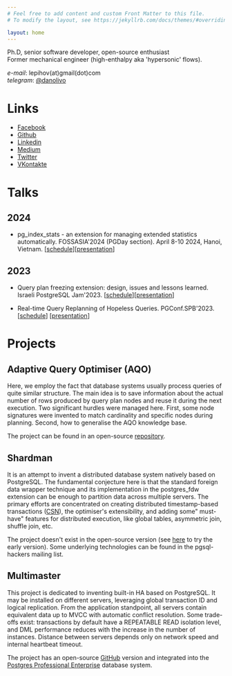 ```yaml
---
# Feel free to add content and custom Front Matter to this file.
# To modify the layout, see https://jekyllrb.com/docs/themes/#overriding-theme-defaults

layout: home
---
```

Ph.D, senior software developer, open-source enthusiast  
Former mechanical engineer (high-enthalpy aka 'hypersonic' flows).

*e-mail*: lepihov(at)gmail(dot)com  
*telegram*: [@danolivo](t.me/danolivo)  

# Links
- [Facebook](https://www.facebook.com/avlepikhov/)
- [Github](https://github.com/danolivo)
- [Linkedin](https://www.linkedin.com/in/avlepikhov/)
- [Medium](https://medium.com/@andreylepikhov)
- [Twitter](https://twitter.com/avlepikhov)
- [VKontakte](https://vk.com/id5294240)

# Talks

## 2024
- pg_index_stats - an extension for managing extended statistics automatically. FOSSASIA'2024 (PGDay section). April 8-10 2024, Hanoi, Vietnam.
[[schedule](https://eventyay.com/e/55d2a466/session/9083)][[presentation](https://github.com/danolivo/conf/blob/main/2024-FossAsia/pg_index_stats.pdf)]

## 2023
- Query plan freezing extension: design, issues and lessons learned. Israeli PostgreSQL Jam'2023.
[[schedule](https://pgday.org.il)][[presentation](https://github.com/danolivo/conf/blob/main/2023-PGDay-Israel/sr-plan.pdf)]

- Real-time Query Replanning of Hopeless Queries. PGConf.SPB'2023.
[[schedule](https://pgconf.ru/en/talk/1589471)] [[presentation](https://github.com/danolivo/conf/blob/main/2023-PGConf-spb/PGConf-Spb-2023.pdf)]

# Projects
## Adaptive Query Optimiser (AQO)
Here, we employ the fact that database systems usually process queries of quite similar structure.
The main idea is to save information about the actual number of rows produced by query plan nodes and reuse it during the next execution.
Two significant hurdles were managed here. First, some node signatures were invented to match cardinality and specific nodes during planning. Second, how to generalise the AQO knowledge base.

The project can be found in an open-source [repository](https://github.com/postgrespro/aqo).

## Shardman
It is an attempt to invent a distributed database system natively based on PostgreSQL. The fundamental conjecture here is that the standard foreign data wrapper technique and its implementation in the postgres_fdw extension can be enough to partition data across multiple servers. The primary efforts are concentrated on creating distributed timestamp-based transactions ([CSN](https://www.postgresql.org/message-id/flat/07b2c899-4ed0-4c87-1327-23c750311248%40postgrespro.ru)), the optimiser's extensibility, and adding some" must-have" features for distributed execution, like global tables, asymmetric join, shuffle join, etc.

The project doesn't exist in the open-source version (see [here](https://postgrespro.com/products/archive) to try the early version). Some underlying technologies can be found in the pgsql-hackers mailing list.

## Multimaster
This project is dedicated to inventing built-in HA based on PostgreSQL. It may be installed on different servers, leveraging global transaction ID and logical replication. From the application standpoint, all servers contain equivalent data up to MVCC with automatic conflict resolution. Some trade-offs exist: transactions by default have a REPEATABLE READ isolation level, and DML performance reduces with the increase in the number of instances. Distance between servers depends only on network speed and internal heartbeat timeout.

The project has an open-source [GitHub](https://github.com/postgrespro/mmts) version and integrated into the [Postgres Professional Enterprise](https://postgrespro.com/docs/enterprise/16/multimaster) database system.
